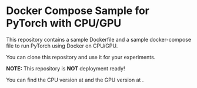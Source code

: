 # Docker Compose Sample for PyTorch with CPU/GPU

This repository contains a sample Dockerfile and a sample docker-compose file to run PyTorch using Docker on CPU/GPU.

You can clone this repository and use it for your experiments.

__NOTE:__ This repository is __NOT__ deployment ready!

You can find the CPU version at []() and the GPU version at []().